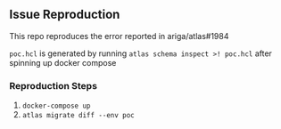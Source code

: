 ## Issue Reproduction

This repo reproduces the error reported in ariga/atlas#1984

`poc.hcl` is generated by running `atlas schema inspect >! poc.hcl` after spinning up docker compose

### Reproduction Steps

1. `docker-compose up`
2. `atlas migrate diff --env poc`
